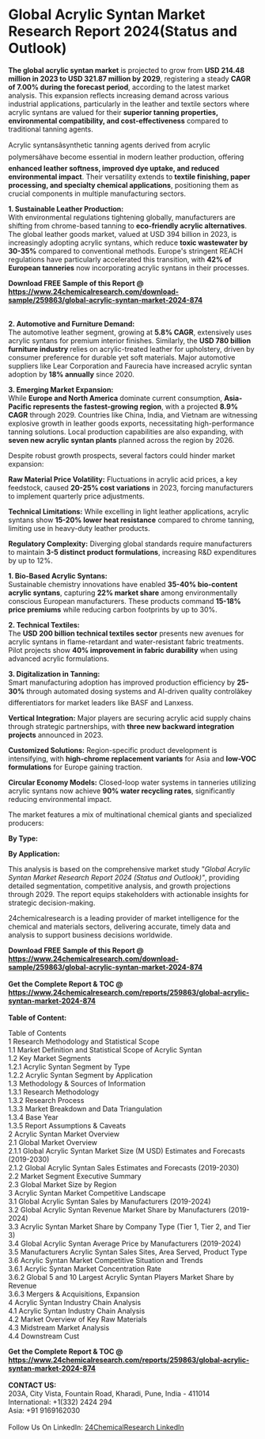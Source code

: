<h1>Global Acrylic Syntan Market Research Report 2024(Status and Outlook)</h1><p><strong>The global acrylic syntan market</strong> is projected to grow from <strong>USD 214.48 million in 2023 to USD 321.87 million by 2029</strong>, registering a steady <strong>CAGR of 7.00% during the forecast period</strong>, according to the latest market analysis. This expansion reflects increasing demand across various industrial applications, particularly in the leather and textile sectors where acrylic syntans are valued for their <strong>superior tanning properties, environmental compatibility, and cost-effectiveness</strong> compared to traditional tanning agents.</p><p>Acrylic syntansâsynthetic tanning agents derived from acrylic polymersâhave become essential in modern leather production, offering <strong>enhanced leather softness, improved dye uptake, and reduced environmental impact</strong>. Their versatility extends to <strong>textile finishing, paper processing, and specialty chemical applications</strong>, positioning them as crucial components in multiple manufacturing sectors.</p><p><strong>1. Sustainable Leather Production:</strong><br>
With environmental regulations tightening globally, manufacturers are shifting from chrome-based tanning to <strong>eco-friendly acrylic alternatives</strong>. The global leather goods market, valued at USD 394 billion in 2023, is increasingly adopting acrylic syntans, which reduce <strong>toxic wastewater by 30-35%</strong> compared to conventional methods. Europe's stringent REACH regulations have particularly accelerated this transition, with <strong>42% of European tanneries</strong> now incorporating acrylic syntans in their processes.</p><div><b>Download FREE Sample of this Report @ 
            <a href="https://www.24chemicalresearch.com/download-sample/259863/global-acrylic-syntan-market-2024-874">
            https://www.24chemicalresearch.com/download-sample/259863/global-acrylic-syntan-market-2024-874</a></b></div><br><p><strong>2. Automotive and Furniture Demand:</strong><br>
The automotive leather segment, growing at <strong>5.8% CAGR</strong>, extensively uses acrylic syntans for premium interior finishes. Similarly, the <strong>USD 780 billion furniture industry</strong> relies on acrylic-treated leather for upholstery, driven by consumer preference for durable yet soft materials. Major automotive suppliers like Lear Corporation and Faurecia have increased acrylic syntan adoption by <strong>18% annually</strong> since 2020.</p><p><strong>3. Emerging Market Expansion:</strong><br>
While <strong>Europe and North America</strong> dominate current consumption, <strong>Asia-Pacific represents the fastest-growing region</strong>, with a projected <strong>8.9% CAGR</strong> through 2029. Countries like China, India, and Vietnam are witnessing explosive growth in leather goods exports, necessitating high-performance tanning solutions. Local production capabilities are also expanding, with <strong>seven new acrylic syntan plants</strong> planned across the region by 2026.</p><p>Despite robust growth prospects, several factors could hinder market expansion:</p><p><strong>Raw Material Price Volatility:</strong> Fluctuations in acrylic acid prices, a key feedstock, caused <strong>20-25% cost variations</strong> in 2023, forcing manufacturers to implement quarterly price adjustments.</p><p><strong>Technical Limitations:</strong> While excelling in light leather applications, acrylic syntans show <strong>15-20% lower heat resistance</strong> compared to chrome tanning, limiting use in heavy-duty leather products.</p><p><strong>Regulatory Complexity:</strong> Diverging global standards require manufacturers to maintain <strong>3-5 distinct product formulations</strong>, increasing R&amp;D expenditures by up to 12%.</p><p><strong>1. Bio-Based Acrylic Syntans:</strong><br>
Sustainable chemistry innovations have enabled <strong>35-40% bio-content acrylic syntans</strong>, capturing <strong>22% market share</strong> among environmentally conscious European manufacturers. These products command <strong>15-18% price premiums</strong> while reducing carbon footprints by up to 30%.</p><p><strong>2. Technical Textiles:</strong><br>
The <strong>USD 200 billion technical textiles sector</strong> presents new avenues for acrylic syntans in flame-retardant and water-resistant fabric treatments. Pilot projects show <strong>40% improvement in fabric durability</strong> when using advanced acrylic formulations.</p><p><strong>3. Digitalization in Tanning:</strong><br>
Smart manufacturing adoption has improved production efficiency by <strong>25-30%</strong> through automated dosing systems and AI-driven quality controlâkey differentiators for market leaders like BASF and Lanxess.</p><p><strong>Vertical Integration:</strong> Major players are securing acrylic acid supply chains through strategic partnerships, with <strong>three new backward integration projects</strong> announced in 2023.</p><p><strong>Customized Solutions:</strong> Region-specific product development is intensifying, with <strong>high-chrome replacement variants</strong> for Asia and <strong>low-VOC formulations</strong> for Europe gaining traction.</p><p><strong>Circular Economy Models:</strong> Closed-loop water systems in tanneries utilizing acrylic syntans now achieve <strong>90% water recycling rates</strong>, significantly reducing environmental impact.</p><p>The market features a mix of multinational chemical giants and specialized producers:</p><p><strong>By Type:</strong></p><p><strong>By Application:</strong></p><p>This analysis is based on the comprehensive market study <em>"Global Acrylic Syntan Market Research Report 2024 (Status and Outlook)"</em>, providing detailed segmentation, competitive analysis, and growth projections through 2029. The report equips stakeholders with actionable insights for strategic decision-making.</p><p>24chemicalresearch is a leading provider of market intelligence for the chemical and materials sectors, delivering accurate, timely data and analysis to support business decisions worldwide.</p><div><b>Download FREE Sample of this Report @ 
            <a href="https://www.24chemicalresearch.com/download-sample/259863/global-acrylic-syntan-market-2024-874">
            https://www.24chemicalresearch.com/download-sample/259863/global-acrylic-syntan-market-2024-874</a></b></div><br><div><b>Get the Complete Report & TOC @ 
            <a href="https://www.24chemicalresearch.com/reports/259863/global-acrylic-syntan-market-2024-874">
            https://www.24chemicalresearch.com/reports/259863/global-acrylic-syntan-market-2024-874</a></b></div><br>
            <b>Table of Content:</b><p>Table of Contents<br />
1 Research Methodology and Statistical Scope<br />
1.1 Market Definition and Statistical Scope of Acrylic Syntan<br />
1.2 Key Market Segments<br />
1.2.1 Acrylic Syntan Segment by Type<br />
1.2.2 Acrylic Syntan Segment by Application<br />
1.3 Methodology & Sources of Information<br />
1.3.1 Research Methodology<br />
1.3.2 Research Process<br />
1.3.3 Market Breakdown and Data Triangulation<br />
1.3.4 Base Year<br />
1.3.5 Report Assumptions & Caveats<br />
2 Acrylic Syntan Market Overview<br />
2.1 Global Market Overview<br />
2.1.1 Global Acrylic Syntan Market Size (M USD) Estimates and Forecasts (2019-2030)<br />
2.1.2 Global Acrylic Syntan Sales Estimates and Forecasts (2019-2030)<br />
2.2 Market Segment Executive Summary<br />
2.3 Global Market Size by Region<br />
3 Acrylic Syntan Market Competitive Landscape<br />
3.1 Global Acrylic Syntan Sales by Manufacturers (2019-2024)<br />
3.2 Global Acrylic Syntan Revenue Market Share by Manufacturers (2019-2024)<br />
3.3 Acrylic Syntan Market Share by Company Type (Tier 1, Tier 2, and Tier 3)<br />
3.4 Global Acrylic Syntan Average Price by Manufacturers (2019-2024)<br />
3.5 Manufacturers Acrylic Syntan Sales Sites, Area Served, Product Type<br />
3.6 Acrylic Syntan Market Competitive Situation and Trends<br />
3.6.1 Acrylic Syntan Market Concentration Rate<br />
3.6.2 Global 5 and 10 Largest Acrylic Syntan Players Market Share by Revenue<br />
3.6.3 Mergers & Acquisitions, Expansion<br />
4 Acrylic Syntan Industry Chain Analysis<br />
4.1 Acrylic Syntan Industry Chain Analysis<br />
4.2 Market Overview of Key Raw Materials<br />
4.3 Midstream Market Analysis<br />
4.4 Downstream Cust</p><div><b>Get the Complete Report & TOC @ 
            <a href="https://www.24chemicalresearch.com/reports/259863/global-acrylic-syntan-market-2024-874">
            https://www.24chemicalresearch.com/reports/259863/global-acrylic-syntan-market-2024-874</a></b></div><br><b>CONTACT US:</b><br>
            203A, City Vista, Fountain Road, Kharadi, Pune, India - 411014<br>
            International: +1(332) 2424 294<br>
            Asia: +91 9169162030 <br><br>
            Follow Us On LinkedIn: <a href="https://www.linkedin.com/company/24chemicalresearch/">24ChemicalResearch LinkedIn</a>